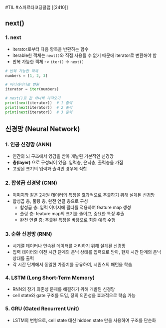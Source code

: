 #TIL #스파르타코딩클럽 [[2410]]

## next()
### 1. next
- iterator로부터 다음 항목을 반환하는 함수
- iterable한 객체는 `next()`와 직접 사용될 수 없기 때문에 iterator로 변환해야 함
- 반복 가능한 객체 -> `iter()` -> `next()`
```python
# 반복 가능한 객체
numbers = [1, 2, 3]

# 이터레이터로 변환
iterator = iter(numbers)

# next()로 값 하나씩 가져오기
print(next(iterator))  # 1 출력
print(next(iterator))  # 2 출력
print(next(iterator))  # 3 출력
```



## 신경망 (Neural Network)
### 1. 인공 신경망 (ANN)
- 인간의 뇌 구조에서 영감을 받아 개발된 기본적인 신경망
- **층(layer)** 으로 구성되어 있음. 입력층, 은닉층, 출력층을 가짐
- 고정된 크기의 입력과 출력인 경우에 적합


### 2. 합성곱 신경망 (CNN)
- 이미지와 같은 2차원 데이터의 특징을 효과적으로 추출하기 위해 설계된 신경망
- 합성곱 층, 풀링 층, 완전 연결 층으로 구성
	- 합성곱 층: 입력 이미지에 필터를 적용하여 feature map 생성
	- 풀링 층: feature map의 크기를 줄이고, 중요한 특징 추출
	- 완전 연결 층: 추출된 특징을 바탕으로 최종 예측 수행


### 3. 순환 신경망 (RNN)
- 시계열 데이터나 연속된 데이터를 처리하기 위해 설계된 신경망
- 입력 데이터와 이전 시간 단계의 은닉 상태를 입력으로 받아, 현재 시간 단계의 은닉 상태를 출력
- 각 시간 단계에서 동일한 가중치를 공유하여, 시퀀스의 패턴을 학습


### 4. LSTM (Long Short-Term Memory)
- RNN의 장기 의존성 문제를 해결하기 위해 개발된 신경망
- cell state와 gate 구조를 도입, 장의 의존성을 효과적으로 학습 가능


### 5. GRU (Gated Recurrent Unit)
- LSTM의 변형으로, cell state 대신 hidden state 만을 사용하여 구조를 단순화
